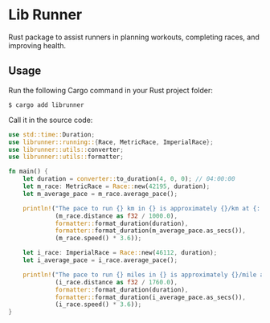 # Lib Runner

Rust package to assist runners in planning workouts, completing races, and improving health.

## Usage

Run the following Cargo command in your Rust project folder:

    $ cargo add librunner

Call it in the source code:

```rust
use std::time::Duration;
use librunner::running::{Race, MetricRace, ImperialRace};
use librunner::utils::converter;
use librunner::utils::formatter;

fn main() {
    let duration = converter::to_duration(4, 0, 0); // 04:00:00
    let m_race: MetricRace = Race::new(42195, duration);
    let m_average_pace = m_race.average_pace();

    println!("The pace to run {} km in {} is approximately {}/km at {:.2}km/h", 
             (m_race.distance as f32 / 1000.0), 
             formatter::format_duration(duration), 
             formatter::format_duration(m_average_pace.as_secs()),
             (m_race.speed() * 3.6));

    let i_race: ImperialRace = Race::new(46112, duration);
    let i_average_pace = i_race.average_pace();

    println!("The pace to run {} miles in {} is approximately {}/mile at {:.2}mph", 
             (i_race.distance as f32 / 1760.0), 
             formatter::format_duration(duration),
             formatter::format_duration(i_average_pace.as_secs()),
             (i_race.speed() * 3.6));
}
```
